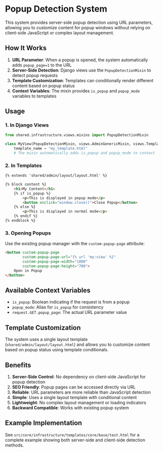# Popup Detection System

This system provides server-side popup detection using URL parameters, allowing you to customize content for popup windows without relying on client-side JavaScript or complex layout management.

## How It Works

1. **URL Parameter**: When a popup is opened, the system automatically adds `popup_page=1` to the URL
2. **Server-Side Detection**: Django views use the `PopupDetectionMixin` to detect popup requests
3. **Template Customization**: Templates can conditionally render different content based on popup status
4. **Context Variables**: The mixin provides `is_popup` and `popup_mode` variables to templates

## Usage

### 1. In Django Views

```python
from shared.infrastructure.views.mixins import PopupDetectionMixin

class MyView(PopupDetectionMixin, views.AdminGenericMixin, views.TemplateView):
    template_name = "my_template.html"
    # The mixin automatically adds is_popup and popup_mode to context
```

### 2. In Templates

```html
{% extends 'shared/admin/layout/layout.html' %}

{% block content %}
    <h1>My Content</h1>
    {% if is_popup %}
        <p>This is displayed in popup mode</p>
        <button onclick="window.close()">Close Popup</button>
    {% else %}
        <p>This is displayed in normal mode</p>
    {% endif %}
{% endblock %}
```

### 3. Opening Popups

Use the existing popup manager with the `custom-popup-page` attribute:

```html
<button custom-popup-page
        custom-popup-page-url="{% url 'my:view' %}"
        custom-popup-page-width="1000"
        custom-popup-page-height="700">
    Open in Popup
</button>
```

## Available Context Variables

- `is_popup`: Boolean indicating if the request is from a popup
- `popup_mode`: Alias for `is_popup` for consistency
- `request.GET.popup_page`: The actual URL parameter value

## Template Customization

The system uses a single layout template (`shared/admin/layout/layout.html`) and allows you to customize content based on popup status using template conditionals.

## Benefits

1. **Server-Side Control**: No dependency on client-side JavaScript for popup detection
2. **SEO Friendly**: Popup pages can be accessed directly via URL
3. **Reliable**: URL parameters are more reliable than JavaScript detection
4. **Simple**: Uses a single layout template with conditional content
5. **Lightweight**: No complex layout management or loading indicators
6. **Backward Compatible**: Works with existing popup system

## Example Implementation

See `src/core/infrastructure/templates/core/base/test.html` for a complete example showing both server-side and client-side detection methods.
